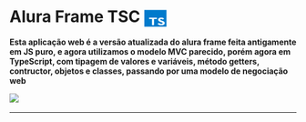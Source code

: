 # Alura Frame TSC <img align="center" alt="Joao-Tsc" height="30" width="40" src="https://raw.githubusercontent.com/devicons/devicon/master/icons/typescript/typescript-plain.svg">

**Esta aplicação web é a versão atualizada do alura frame feita antigamente em JS puro, e agora utilizamos o modelo MVC parecido, porém agora em TypeScript, com tipagem de valores e variáveis, método getters, contructor, objetos e classes, passando por uma modelo de negociação web**

<img src="https://github.com/JoaoIto/BusinessFrame-TSC/blob/main/public/print.png">

---
